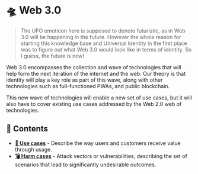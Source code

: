 # 🛸 Web 3.0

> The UFO emoticon here is supposed to denote futuristic, as in Web 3.0 will be happening in the future. However the whole reason for starting this knowledge base and Universal Identity in the first place was to figure out what Web 3.0 would look like in terms of identity. So I guess, the future is now!

Web 3.0 encompasses the collection and wave of technologies that will help form the next iteration of the internet and the web. Our theory is that identity will play a key role as part of this wave, along with other technologies such as full-functioned PWAs, and public blockchain.

This new wave of technologies will enable a new set of use cases, but it will also have to cover existing use cases addressed by the Web 2.0 web of technologies.

## 🌳 Contents

- **[🤳 Use cases](use-cases/README.md)** - Describe the way users and customers receive value through usage.
- **[💣 Harm cases](harm-cases/README.md)** - Attack vectors or vulnerabilities, describing the set of scenarios that lead to significantly undesirable outcomes.
